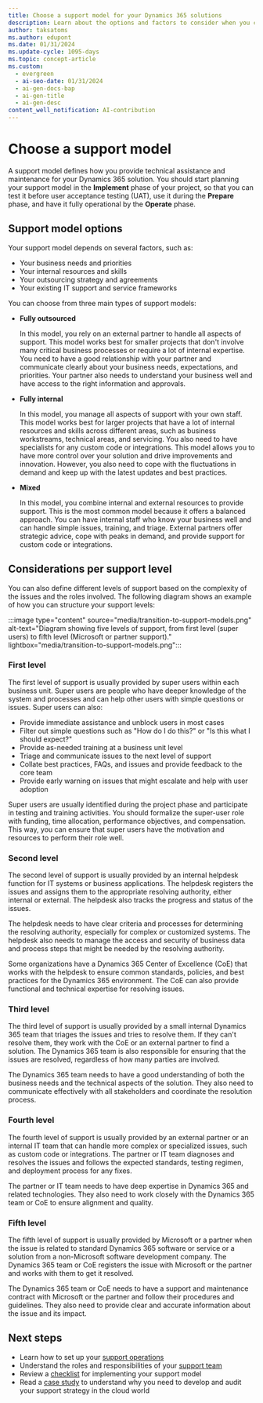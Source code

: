 ```yaml
---
title: Choose a support model for your Dynamics 365 solutions
description: Learn about the options and factors to consider when you choose a support model for your Dynamics 365 implementation projects.
author: taksatoms
ms.author: edupont
ms.date: 01/31/2024
ms.update-cycle: 1095-days
ms.topic: concept-article
ms.custom:
  - evergreen
  - ai-seo-date: 01/31/2024
  - ai-gen-docs-bap
  - ai-gen-title
  - ai-gen-desc
content_well_notification: AI-contribution
---
```


# Choose a support model

A support model defines how you provide technical assistance and maintenance for your Dynamics 365 solution. You should start planning your support model in the **Implement** phase of your project, so that you can test it before user acceptance testing (UAT), use it during the **Prepare** phase, and have it fully operational by the **Operate** phase.

## Support model options

Your support model depends on several factors, such as:

- Your business needs and priorities
- Your internal resources and skills
- Your outsourcing strategy and agreements
- Your existing IT support and service frameworks

You can choose from three main types of support models:

- **Fully outsourced**  

  In this model, you rely on an external partner to handle all aspects of support. This model works best for smaller projects that don't involve many critical business processes or require a lot of internal expertise. You need to have a good relationship with your partner and communicate clearly about your business needs, expectations, and priorities. Your partner also needs to understand your business well and have access to the right information and approvals.

- **Fully internal**  

  In this model, you manage all aspects of support with your own staff. This model works best for larger projects that have a lot of internal resources and skills across different areas, such as business workstreams, technical areas, and servicing. You also need to have specialists for any custom code or integrations. This model allows you to have more control over your solution and drive improvements and innovation. However, you also need to cope with the fluctuations in demand and keep up with the latest updates and best practices.

- **Mixed**  

  In this model, you combine internal and external resources to provide support. This is the most common model because it offers a balanced approach. You can have internal staff who know your business well and can handle simple issues, training, and triage. External partners offer strategic advice, cope with peaks in demand, and provide support for custom code or integrations.

## Considerations per support level

You can also define different levels of support based on the complexity of the issues and the roles involved. The following diagram shows an example of how you can structure your support levels:

:::image type="content" source="media/transition-to-support-models.png" alt-text="Diagram showing five levels of support, from first level (super users) to fifth level (Microsoft or partner support)." lightbox="media/transition-to-support-models.png":::

### First level

The first level of support is usually provided by super users within each business unit. Super users are people who have deeper knowledge of the system and processes and can help other users with simple questions or issues. Super users can also:

- Provide immediate assistance and unblock users in most cases
- Filter out simple questions such as "How do I do this?" or "Is this what I should expect?"
- Provide as-needed training at a business unit level
- Triage and communicate issues to the next level of support
- Collate best practices, FAQs, and issues and provide feedback to the core team
- Provide early warning on issues that might escalate and help with user adoption

Super users are usually identified during the project phase and participate in testing and training activities. You should formalize the super-user role with funding, time allocation, performance objectives, and compensation. This way, you can ensure that super users have the motivation and resources to perform their role well.

### Second level

The second level of support is usually provided by an internal helpdesk function for IT systems or business applications. The helpdesk registers the issues and assigns them to the appropriate resolving authority, either internal or external. The helpdesk also tracks the progress and status of the issues.

The helpdesk needs to have clear criteria and processes for determining the resolving authority, especially for complex or customized systems. The helpdesk also needs to manage the access and security of business data and process steps that might be needed by the resolving authority.

Some organizations have a Dynamics 365 Center of Excellence (CoE) that works with the helpdesk to ensure common standards, policies, and best practices for the Dynamics 365 environment. The CoE can also provide functional and technical expertise for resolving issues.

### Third level

The third level of support is usually provided by a small internal Dynamics 365 team that triages the issues and tries to resolve them. If they can't resolve them, they work with the CoE or an external partner to find a solution. The Dynamics 365 team is also responsible for ensuring that the issues are resolved, regardless of how many parties are involved.

The Dynamics 365 team needs to have a good understanding of both the business needs and the technical aspects of the solution. They also need to communicate effectively with all stakeholders and coordinate the resolution process.

### Fourth level

The fourth level of support is usually provided by an external partner or an internal IT team that can handle more complex or specialized issues, such as custom code or integrations. The partner or IT team diagnoses and resolves the issues and follows the expected standards, testing regimen, and deployment process for any fixes.

The partner or IT team needs to have deep expertise in Dynamics 365 and related technologies. They also need to work closely with the Dynamics 365 team or CoE to ensure alignment and quality.

### Fifth level

The fifth level of support is usually provided by Microsoft or a partner when the issue is related to standard Dynamics 365 software or service or a solution from a non-Microsoft software development company. The Dynamics 365 team or CoE registers the issue with Microsoft or the partner and works with them to get it resolved.

The Dynamics 365 team or CoE needs to have a support and maintenance contract with Microsoft or the partner and follow their procedures and guidelines. They also need to provide clear and accurate information about the issue and its impact.

## Next steps

- Learn how to set up your [support operations](transition-to-support-operations.md)
- Understand the roles and responsibilities of your [support team](transition-to-support-team.md)
- Review a [checklist](transition-to-support-checklist.md) for implementing your support model
- Read a [case study](service-solution-case-study.md) to understand why you need to develop and audit your support strategy in the cloud world
